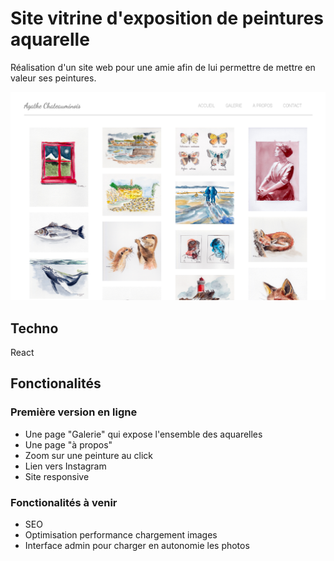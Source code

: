 # Site vitrine d'exposition de peintures aquarelle

Réalisation d'un site web pour une amie afin de lui permettre de mettre en valeur ses peintures.

![site_web](./site_web.PNG)

## Techno

React

## Fonctionalités

### Première version en ligne

* Une page "Galerie" qui expose l'ensemble des aquarelles
* Une page "à propos"
* Zoom sur une peinture au click
* Lien vers Instagram
* Site responsive

### Fonctionalités à venir

* SEO
* Optimisation performance chargement images
* Interface admin pour charger en autonomie les photos
